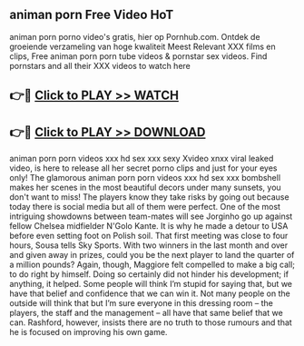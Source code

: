 ## animan porn Free Video HoT 

animan porn porno video's gratis, hier op Pornhub.com. Ontdek de groeiende verzameling van hoge kwaliteit Meest Relevant XXX films en clips,
Free animan porn porn tube videos & pornstar sex videos. Find pornstars and all their XXX videos to watch here


## 👉🔴 [Click to PLAY >> WATCH](http://us.freeplayer.one?title=animan_porn&ref=16D)

## 👉🔴 [Click to PLAY >> DOWNLOAD](http://us.freeplayer.one?title=animan_porn&ref=16D)


animan porn porn videos xxx hd sex xxx sexy Xvideo xnxx viral leaked video, is here to release all her secret porno clips and just for your eyes only! The glamorous animan porn porn videos xxx hd sex xxx bombshell makes her scenes in the most beautiful decors under many sunsets, you don't want to miss! The players know they take risks by going out because today there is social media but all of them were perfect. One of the most intriguing showdowns between team-mates will see Jorginho go up against fellow Chelsea midfielder N'Golo Kante. It is why he made a detour to USA before even setting foot on Polish soil. That first meeting was close to four hours, Sousa tells Sky Sports. With two winners in the last month and over and given away in prizes, could you be the next player to land the quarter of a million pounds? Again, though, Maggiore felt compelled to make a big call; to do right by himself. Doing so certainly did not hinder his development; if anything, it helped. Some people will think I’m stupid for saying that, but we have that belief and confidence that we can win it. Not many people on the outside will think that but I’m sure everyone in this dressing room – the players, the staff and the management – all have that same belief that we can. Rashford, however, insists there are no truth to those rumours and that he is focused on improving his own game.
